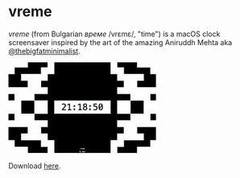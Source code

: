 # vreme

*vreme* (from Bulgarian *време* /vrɛmɛ/, "time") is a macOS clock screensaver inspired by the art of the amazing Aniruddh Mehta aka [@thebigfatminimalist](https://www.instagram.com/thebigfatminimalist).

![Preview](preview.gif)

Download [here](https://github.com/dshr/vreme/releases/).
